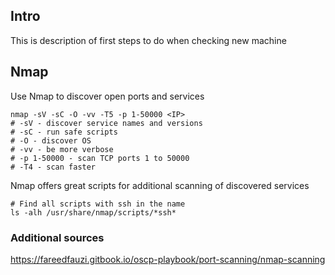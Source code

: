 ## Intro
This is description of first steps to do when checking new machine

## Nmap
Use Nmap to discover open ports and services
```
nmap -sV -sC -O -vv -T5 -p 1-50000 <IP>
# -sV - discover service names and versions
# -sC - run safe scripts
# -O - discover OS
# -vv - be more verbose
# -p 1-50000 - scan TCP ports 1 to 50000
# -T4 - scan faster
```
Nmap offers great scripts for additional scanning of discovered services
```
# Find all scripts with ssh in the name
ls -alh /usr/share/nmap/scripts/*ssh*
```

### Additional sources
https://fareedfauzi.gitbook.io/oscp-playbook/port-scanning/nmap-scanning


